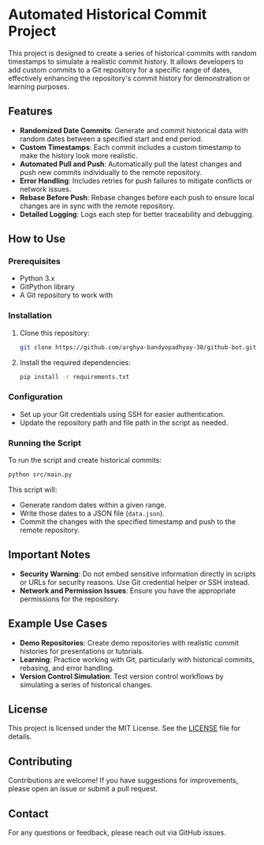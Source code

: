 # Automated Historical Commit Project

This project is designed to create a series of historical commits with random timestamps to simulate a realistic commit history. It allows developers to add custom commits to a Git repository for a specific range of dates, effectively enhancing the repository's commit history for demonstration or learning purposes.

## Features
- **Randomized Date Commits**: Generate and commit historical data with random dates between a specified start and end period.
- **Custom Timestamps**: Each commit includes a custom timestamp to make the history look more realistic.
- **Automated Pull and Push**: Automatically pull the latest changes and push new commits individually to the remote repository.
- **Error Handling**: Includes retries for push failures to mitigate conflicts or network issues.
- **Rebase Before Push**: Rebase changes before each push to ensure local changes are in sync with the remote repository.
- **Detailed Logging**: Logs each step for better traceability and debugging.

## How to Use

### Prerequisites
- Python 3.x
- GitPython library
- A Git repository to work with

### Installation
1. Clone this repository:
   ```sh
   git clone https://github.com/arghya-bandyopadhyay-30/github-bot.git
   ```

2. Install the required dependencies:
   ```sh
   pip install -r requirements.txt
   ```

### Configuration
- Set up your Git credentials using SSH for easier authentication.
- Update the repository path and file path in the script as needed.

### Running the Script
To run the script and create historical commits:

```sh
python src/main.py
```

This script will:
- Generate random dates within a given range.
- Write those dates to a JSON file (`data.json`).
- Commit the changes with the specified timestamp and push to the remote repository.

## Important Notes
- **Security Warning**: Do not embed sensitive information directly in scripts or URLs for security reasons. Use Git credential helper or SSH instead.
- **Network and Permission Issues**: Ensure you have the appropriate permissions for the repository.

## Example Use Cases
- **Demo Repositories**: Create demo repositories with realistic commit histories for presentations or tutorials.
- **Learning**: Practice working with Git, particularly with historical commits, rebasing, and error handling.
- **Version Control Simulation**: Test version control workflows by simulating a series of historical changes.

## License
This project is licensed under the MIT License. See the [LICENSE](LICENSE) file for details.

## Contributing
Contributions are welcome! If you have suggestions for improvements, please open an issue or submit a pull request.

## Contact
For any questions or feedback, please reach out via GitHub issues.
